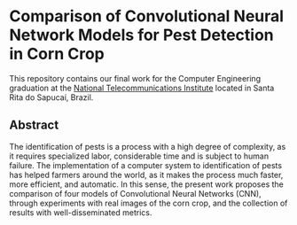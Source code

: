 # Comparison of Convolutional Neural Network Models for Pest Detection in Corn Crop

This repository contains our final work for the Computer Engineering graduation at the [National Telecommunications Institute](http://inatel.br/) located in Santa Rita do Sapucaí, Brazil.

## Abstract

The identification of pests is a process with a high degree of complexity, as it requires specialized labor, considerable time and is subject to human failure. The implementation of a computer system to identification of pests has helped farmers around the world, as it makes the process much faster, more efficient, and automatic. In this sense, the present work proposes the comparison of four models of Convolutional Neural Networks (CNN), through experiments with real images of the corn crop, and the collection of results with well-disseminated metrics.

